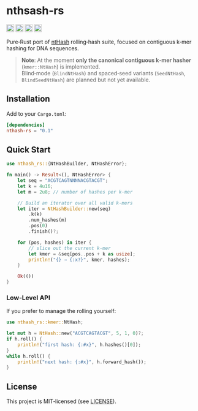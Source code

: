 # nthsash‑rs

[<img alt="github" src="https://img.shields.io/badge/github-haradama/nthash__rs-8da0cb?style=for-the-badge&labelColor=555555&logo=github" height="20">](https://github.com/haradama/nthash-rs)
[<img alt="crates.io" src="https://img.shields.io/crates/v/nthash-rs.svg?style=for-the-badge&color=fc8d62&logo=rust" height="20">](https://crates.io/crates/nthash-rs)
[<img alt="docs.rs" src="https://img.shields.io/badge/docs.rs-nthash__rs-66c2a5?style=for-the-badge&labelColor=555555&logo=docs.rs" height="20">](https://docs.rs/nthash-rs)
[<img alt="build status" src="https://img.shields.io/github/actions/workflow/status/haradama/nthash-rs/rust.yml?branch=master&style=for-the-badge" height="20">](https://github.com/haradama/nthash-rs/actions)

Pure‑Rust port of [ntHash](https://github.com/bcgsc/ntHash) rolling‑hash suite, focused on contiguous k‑mer hashing for DNA sequences.

> **Note**: At the moment **only the canonical contiguous k‑mer hasher** (`kmer::NtHash`) is implemented.  
> Blind‐mode (`BlindNtHash`) and spaced‑seed variants (`SeedNtHash`, `BlindSeedNtHash`) are planned but not yet available.

## Installation

Add to your `Cargo.toml`:

```toml
[dependencies]
nthash-rs = "0.1"
```

## Quick Start

```rust
use nthash_rs::{NtHashBuilder, NtHashError};

fn main() -> Result<(), NtHashError> {
    let seq = "ACGTCAGTNNNNACGTACGT";
    let k = 4u16;
    let m = 2u8; // number of hashes per k-mer

    // Build an iterator over all valid k-mers
    let iter = NtHashBuilder::new(seq)
        .k(k)
        .num_hashes(m)
        .pos(0)
        .finish()?;

    for (pos, hashes) in iter {
        // slice out the current k-mer
        let kmer = &seq[pos..pos + k as usize];
        println!("{} → {:x?}", kmer, hashes);
    }

    Ok(())
}
```

### Low‑Level API

If you prefer to manage the rolling yourself:

```rust
use nthash_rs::kmer::NtHash;

let mut h = NtHash::new("ACGTCAGTACGT", 5, 1, 0)?;
if h.roll() {
    println!("first hash: {:#x}", h.hashes()[0]);
}
while h.roll() {
    println!("next hash: {:#x}", h.forward_hash());
}
```

## License

This project is MIT‑licensed (see [LICENSE](LICENSE)).
